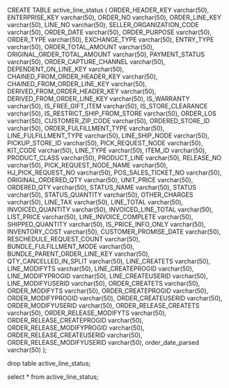 CREATE TABLE active_line_status (
  ORDER_HEADER_KEY varchar(50),
  ENTERPRISE_KEY varchar(50),
  ORDER_NO varchar(50),
  ORDER_LINE_KEY varchar(50),
  LINE_NO varchar(50),
  SELLER_ORGANIZATION_CODE varchar(50),
  ORDER_DATE varchar(50),
  ORDER_PURPOSE varchar(50),
  ORDER_TYPE varchar(50),
  EXCHANGE_TYPE varchar(50),
  ENTRY_TYPE varchar(50),
  ORDER_TOTAL_AMOUNT varchar(50),
  ORIGINAL_ORDER_TOTAL_AMOUNT varchar(50),
  PAYMENT_STATUS varchar(50),
  ORDER_CAPTURE_CHANNEL varchar(50),
  DEPENDENT_ON_LINE_KEY varchar(50),
  CHAINED_FROM_ORDER_HEADER_KEY varchar(50),
  CHAINED_FROM_ORDER_LINE_KEY varchar(50),
  DERIVED_FROM_ORDER_HEADER_KEY varchar(50),
  DERIVED_FROM_ORDER_LINE_KEY varchar(50),
  IS_WARRANTY varchar(50),
  IS_FREE_GIFT_ITEM varchar(50),
  IS_STORE_CLEARANCE varchar(50),
  IS_RESTRICT_SHIP_FROM_STORE varchar(50),
  ORDER_LOS varchar(50),
  CUSTOMER_ZIP_CODE varchar(50),
  ORDERED_STORE_ID varchar(50),
  ORDER_FULFILLMENT_TYPE varchar(50),
  LINE_FULFILLMENT_TYPE varchar(50),
  LINE_SHIP_NODE varchar(50),
  PICKUP_STORE_ID varchar(50),
  PICK_REQUEST_NODE varchar(50),
  KIT_CODE varchar(50),
  LINE_TYPE varchar(50),
  ITEM_ID varchar(50),
  PRODUCT_CLASS varchar(50),
  PRODUCT_LINE varchar(50),
  RELEASE_NO varchar(50),
  PICK_REQUEST_NODE_NAME varchar(50),
  HJ_PICK_REQUEST_NO varchar(50),
  POS_SALES_TICKET_NO varchar(50),
  ORIGINAL_ORDERED_QTY varchar(50),
  UNIT_PRICE varchar(50),
  ORDERED_QTY varchar(50),
  STATUS_NAME varchar(50),
  STATUS varchar(50),
  STATUS_QUANTITY varchar(50),
  OTHER_CHARGES varchar(50),
  LINE_TAX varchar(50),
  LINE_TOTAL varchar(50),
  INVOICED_QUANTITY varchar(50),
  INVOICED_LINE_TOTAL varchar(50),
  LIST_PRICE varchar(50),
  LINE_INVOICE_COMPLETE varchar(50),
  SHIPPED_QUANTITY varchar(50),
  IS_PRICE_INFO_ONLY varchar(50),
  INVENTORY_COST varchar(50),
  CUSTOMER_PROMISE_DATE varchar(50),
  RESCHEDULE_REQUEST_COUNT varchar(50),
  BUNDLE_FULFILLMENT_MODE varchar(50),
  BUNDLE_PARENT_ORDER_LINE_KEY varchar(50),
  QTY_CANCELLED_IN_SPLIT varchar(50),
  LINE_CREATETS varchar(50),
  LINE_MODIFYTS varchar(50),
  LINE_CREATEPROGID varchar(50),
  LINE_MODIFYPROGID varchar(50),
  LINE_CREATEUSERID varchar(50),
  LINE_MODIFYUSERID varchar(50),
  ORDER_CREATETS varchar(50),
  ORDER_MODIFYTS varchar(50),
  ORDER_CREATEPROGID varchar(50),
  ORDER_MODIFYPROGID varchar(50),
  ORDER_CREATEUSERID varchar(50),
  ORDER_MODIFYUSERID varchar(50),
  ORDER_RELEASE_CREATETS varchar(50),
  ORDER_RELEASE_MODIFYTS varchar(50),
  ORDER_RELEASE_CREATEPROGID varchar(50),
  ORDER_RELEASE_MODIFYPROGID varchar(50),
  ORDER_RELEASE_CREATEUSERID varchar(50),
  ORDER_RELEASE_MODIFYUSERID varchar(50),
  order_date_parsed varchar(50)
);

drop table active_line_status;

select * from active_line_status;